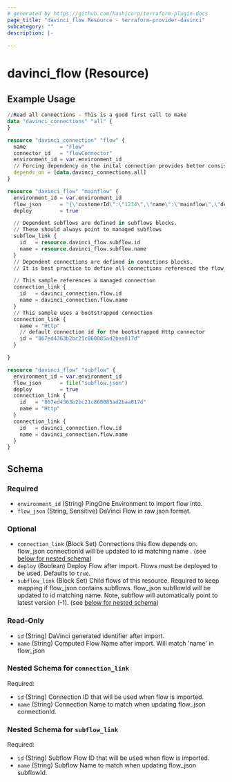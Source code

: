 ```yaml
---
# generated by https://github.com/hashicorp/terraform-plugin-docs
page_title: "davinci_flow Resource - terraform-provider-davinci"
subcategory: ""
description: |-
  
---
```


# davinci_flow (Resource)



## Example Usage

```terraform
//Read all connections - This is a good first call to make
data "davinci_connections" "all" {
}

resource "davinci_connection" "flow" {
  name           = "Flow"
  connector_id   = "flowConnector"
  environment_id = var.environment_id
  // Forcing dependency on the inital connection provides better consistency when waiting for bootstrap to complete
  depends_on = [data.davinci_connections.all]
}

resource "davinci_flow" "mainflow" {
  environment_id = var.environment_id
  flow_json      = "{\"customerId\":\"1234\",\"name\":\"mainflow\",\"description\":\"\",\"flowStatus\":\"enabled\",\"createdDate...\"\"connectorIds\":[\"httpConnector\",\"flowConnector\"],\"savedDate\":1662961640542,\"variables\":[]}"
  deploy         = true

  // Dependent subflows are defined in subflows blocks.
  // These should always point to managed subflows
  subflow_link {
    id   = resource.davinci_flow.subflow.id
    name = resource.davinci_flow.subflow.name
  }
  // Dependent connections are defined in conections blocks. 
  // It is best practice to define all connections referenced the flow_json. This prevents a mismatch between the flow_json and the connections

  // This sample references a managed connection
  connection_link {
    id   = davinci_connection.flow.id
    name = davinci_connection.flow.name
  }
  // This sample uses a bootstrapped connection
  connection_link {
    name = "Http"
    // default connection id for the bootstrapped Http connector
    id = "867ed4363b2bc21c860085ad2baa817d"
  }

}

resource "davinci_flow" "subflow" {
  environment_id = var.environment_id
  flow_json      = file("subflow.json")
  deploy         = true
  connection_link {
    id   = "867ed4363b2bc21c860085ad2baa817d"
    name = "Http"
  }
  connection_link {
    id   = davinci_connection.flow.id
    name = davinci_connection.flow.name
  }
}
```

<!-- schema generated by tfplugindocs -->
## Schema

### Required

- `environment_id` (String) PingOne Environment to import flow into.
- `flow_json` (String, Sensitive) DaVinci Flow in raw json format.

### Optional

- `connection_link` (Block Set) Connections this flow depends on. flow_json connectionId will be updated to id matching name . (see [below for nested schema](#nestedblock--connection_link))
- `deploy` (Boolean) Deploy Flow after import. Flows must be deployed to be used. Defaults to `true`.
- `subflow_link` (Block Set) Child flows of this resource. Required to keep mapping if flow_json contains subflows. flow_json subflowId will be updated to id matching name. Note, subflow will automatically point to latest version (-1). (see [below for nested schema](#nestedblock--subflow_link))

### Read-Only

- `id` (String) DaVinci generated identifier after import.
- `name` (String) Computed Flow Name after import. Will match 'name' in flow_json

<a id="nestedblock--connection_link"></a>
### Nested Schema for `connection_link`

Required:

- `id` (String) Connection ID that will be used when flow is imported.
- `name` (String) Connection Name to match when updating flow_json connectionId.


<a id="nestedblock--subflow_link"></a>
### Nested Schema for `subflow_link`

Required:

- `id` (String) Subflow Flow ID that will be used when flow is imported.
- `name` (String) Subflow Name to match when updating flow_json subflowId.


